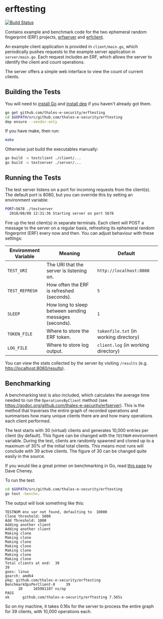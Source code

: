 # erftesting

[![Build Status](https://travis-ci.com/thales-e-security/erftesting.svg?branch=master)](https://travis-ci.com/thales-e-security/erftesting)

Contains example and benchmark code for the two ephemeral random fingerprint (ERF) projects, [erfserver](https://github.com/thales-e-security/erfserver) and [erfclient](https://github.com/thales-e-security/erfclient).

An example client application is provided in `client/main.go`, which periodically pushes requests to the example server application in `server/main.go`. Each request includes an ERF, which allows the server to identify the client and count operations.

The server offers a simple web interface to view the count of current clients.

## Building the Tests

You will need to [install Go](https://golang.org/doc/install) and [install dep](https://github.com/golang/dep#installation) if you haven't already got them.


```bash
go get github.com/thales-e-security/erftesting
cd $GOPATH/src/github.com/thales-e-security/erftesting
dep ensure --vendor-only
```


If you have make, then run:

```bash
make
```
Otherwise just build the executables manually:

```bash
go build -o testclient ./client/...
go build -o testserver ./server/...
```


## Running the Tests

The test server listens on a port for incoming requests from the client(s). The default port is 8080, but you can override this by setting an environment variable:

```bash
PORT=5678 ./testserver 
  2018/08/08 12:31:36 Starting server on port 5678
```

Fire up the test client(s) in separate terminals. Each client will POST a message to the server on a regular basis, refreshing its ephemeral random fingerprint (ERF) every now and then. You can adjust behaviour with these settings:

| Environment Variable | Meaning | Default |
|----------------------|---------|---------|
| `TEST_URI`             | The URI that the server is listening on. | `http://localhost:8080` |
| `TEST_REFRESH`             | How often the ERF is refreshed (seconds). | `5` |
| `SLEEP`             | How long to sleep between sending messages (seconds). | `1` |
| `TOKEN_FILE`             | Where to store the ERF token. | `tokenfile.txt` (in working directory) |
| `LOG_FILE`             | Where to store log output. | `client.log` (in working directory) |

You can view the stats collected by the server by visiting `/results` (e.g. [http://localhost:8080/results](http://localhost:8080/results)).

## Benchmarking

A benchmarking test is also included, which calculates the average time needed to run the `OperationsByClient` method (see https://godoc.org/github.com/thales-e-security/erfserver). This is the method that traverses the entire graph of recorded operations and summarises how many unique clients there are and how many operations each client performed.

The test starts with 30 (virtual) clients and generates 10,000 entries per client (by default). This figure can be changed with the `TESTNUM` environment variable. During the test, clients are randomly spawned and cloned up to a maximum of 30% of the initial total clients. This means most runs will conclude with 39 active clients. The figure of 30 can be changed quite easily in the source.

If you would like a great primer on benchmarking in Go, read [this page](https://dave.cheney.net/2013/06/30/how-to-write-benchmarks-in-go) by Dave Cheney.

To run the test:

```bash
cd $GOPATH/src/github.com/thales-e-security/erftesting
go test -bench=.
```

The output will look something like this:

```
TESTNUM env var not found, defaulting to  10000
Clone threshold: 5000
Add Threshold: 1000
Adding another client
Adding another client
Making clone
Making clone
Making clone
Making clone
Making clone
Making clone
Making clone
Total clients at end:  39
39
goos: linux
goarch: amd64
pkg: github.com/thales-e-security/erftesting
BenchmarkOpsPerClient-8   	39
      10	 165981187 ns/op
PASS
ok  	github.com/thales-e-security/erftesting	7.565s
```

So on my machine, it takes 0.16s for the server to process the entire graph for 39 clients, with 10,000 operations each.
